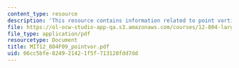 ```yaml
---
content_type: resource
description: 'This resource contains information related to point vortices. '
file: https://ol-ocw-studio-app-qa.s3.amazonaws.com/courses/12-804-large-scale-flow-dynamics-lab-fall-2009/06cc5bfe824921421f5f713128fdd7dd_MIT12_804F09_pointvor.pdf
file_type: application/pdf
resourcetype: Document
title: MIT12_804F09_pointvor.pdf
uid: 06cc5bfe-8249-2142-1f5f-713128fdd7dd
---
```

